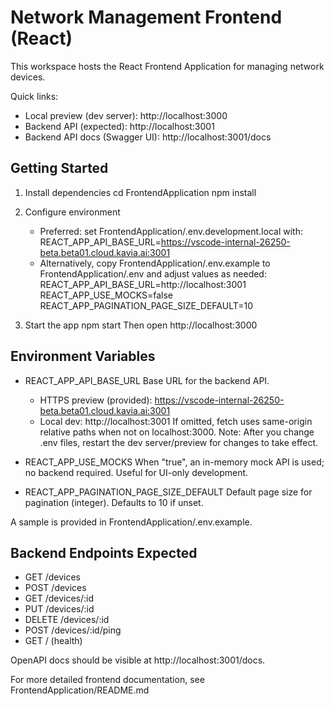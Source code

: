 # Network Management Frontend (React)

This workspace hosts the React Frontend Application for managing network devices.

Quick links:
- Local preview (dev server): http://localhost:3000
- Backend API (expected): http://localhost:3001
- Backend API docs (Swagger UI): http://localhost:3001/docs

## Getting Started

1) Install dependencies
   cd FrontendApplication
   npm install

2) Configure environment
   - Preferred: set FrontendApplication/.env.development.local with:
     REACT_APP_API_BASE_URL=https://vscode-internal-26250-beta.beta01.cloud.kavia.ai:3001
   - Alternatively, copy FrontendApplication/.env.example to FrontendApplication/.env and adjust values as needed:
     REACT_APP_API_BASE_URL=http://localhost:3001
     REACT_APP_USE_MOCKS=false
     REACT_APP_PAGINATION_PAGE_SIZE_DEFAULT=10

3) Start the app
   npm start
   Then open http://localhost:3000

## Environment Variables

- REACT_APP_API_BASE_URL
  Base URL for the backend API.
  - HTTPS preview (provided): https://vscode-internal-26250-beta.beta01.cloud.kavia.ai:3001
  - Local dev: http://localhost:3001
  If omitted, fetch uses same-origin relative paths when not on localhost:3000.
  Note: After you change .env files, restart the dev server/preview for changes to take effect.

- REACT_APP_USE_MOCKS
  When "true", an in-memory mock API is used; no backend required. Useful for UI-only development.

- REACT_APP_PAGINATION_PAGE_SIZE_DEFAULT
  Default page size for pagination (integer). Defaults to 10 if unset.

A sample is provided in FrontendApplication/.env.example.

## Backend Endpoints Expected

- GET /devices
- POST /devices
- GET /devices/:id
- PUT /devices/:id
- DELETE /devices/:id
- POST /devices/:id/ping
- GET / (health)

OpenAPI docs should be visible at http://localhost:3001/docs.

For more detailed frontend documentation, see FrontendApplication/README.md
